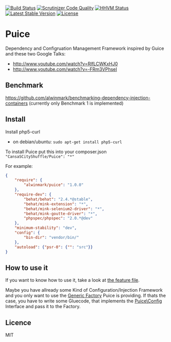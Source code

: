 [![Build Status](https://travis-ci.org/alwinmark/Puice.png?branch=master)](https://travis-ci.org/CansaSCityShuffle/Puice)
[![Scrutinizer Code Quality](https://scrutinizer-ci.com/g/alwinmark/Puice/badges/quality-score.png?s=657ed43434b91c44e677ae7aadbca01e6cd42643)](https://scrutinizer-ci.com/g/CansaSCityShuffle/Puice/)
[![HHVM Status](http://hhvm.h4cc.de/badge/alwinmark/puice.png)](http://hhvm.h4cc.de/package/cansascityshuffle/puice)
[![Latest Stable Version](https://poser.pugx.org/alwinmark/puice/v/stable.png)](https://packagist.org/packages/cansascityshuffle/puice)
[![License](https://poser.pugx.org/alwinmark/puice/license.png)](https://packagist.org/packages/cansascityshuffle/puice)

Puice
=====

Dependency and Configruation Management Framework inspired by Guice and these two Google Talks:
 - http://www.youtube.com/watch?v=RlfLCWKxHJ0
 - http://www.youtube.com/watch?v=-FRm3VPhseI

Benchmark
---------

https://github.com/alwinmark/benchmarking-dependency-injection-containers (currently only Benchmark 1 is implemented)

Install
-------

Install php5-curl

* on debian/ubuntu: `sudo apt-get install php5-curl`

To install Puice put this into your composer.json
`"CansaSCityShuffle/Puice": "*"`

For example: 
```json
{
    "require": {
        "alwinmark/puice": "1.0.0"
    },
    "require-dev": {
        "behat/behat": "2.4.*@stable",
        "behat/mink-extension": "*",
        "behat/mink-selenium2-driver": "*",
        "behat/mink-goutte-driver": "*",
        "phpspec/phpspec": "2.0.*@dev"
    },
    "minimum-stability": "dev",
    "config": {
        "bin-dir": "vendor/bin/"
    },
    "autoload": {"psr-0": {"": "src"}}
}
```

How to use it
-------------

If you want to know how to use it, take a look at [the feature file](features/puice.feature).

Maybe you have allready some Kind of Configuration/Injection Framework and you only want to use the [Generic Factory](src/Puice/Factory.php) Puice is providing. If thats the case, you have to write some Gluecode, that implements the [Puice\Config](src/Puice/Config.php) Interface and pass it to the Factory.

Licence
--------

MIT
